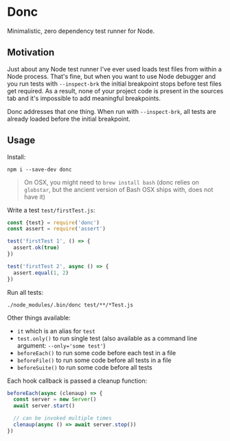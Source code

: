# Donc

Minimalistic, zero dependency test runner for Node.

## Motivation

Just about any Node test runner I've ever used loads test files from within a Node process. That's fine, but when you want to use Node debugger and you run tests with `--inspect-brk` the initial breakpoint stops before test files get required. As a result, none of your project code is present in the sources tab and it's impossible to add meaningful breakpoints.

Donc addresses that one thing. When run with `--inspect-brk`, all tests are already loaded before the initial breakpoint.

## Usage

Install:

    npm i --save-dev donc


> On OSX, you might need to `brew install bash` (donc relies on `globstar`, but the ancient version of Bash OSX ships with, does not have it)

Write a test `test/firstTest.js`:

```javascript
const {test} = require('donc')
const assert = require('assert')

test('firstTest 1', () => {
  assert.ok(true)
})

test('firstTest 2', async () => {
  assert.equal(1, 2)
})
```

Run all tests:

    ./node_modules/.bin/donc test/**/*Test.js

Other things available:

- `it` which is an alias for `test`
- `test.only()` to run single test (also available as a command line argument: `--only='some test'`)
- `beforeEach()` to run some code before each test in a file
- `beforeFile()` to run some code before all tests in a file
- `beforeSuite()` to run some code before all tests

Each hook callback is passed a cleanup function:

```javascript
beforeEach(async (clenaup) => {
  const server = new Server()
  await server.start()

  // can be invoked multiple times
  clenaup(async () => await server.stop())
})
```
